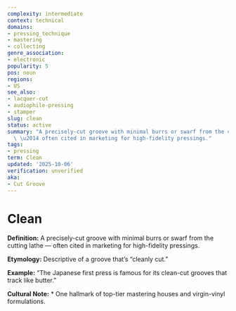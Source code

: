 ```yaml
---
complexity: intermediate
context: technical
domains:
- pressing_technique
- mastering
- collecting
genre_association:
- electronic
popularity: 5
pos: noun
regions:
- US
see_also:
- lacquer-cut
- audiophile-pressing
- stamper
slug: clean
status: active
summary: "A precisely-cut groove with minimal burrs or swarf from the cutting lathe\
  \ \u2014 often cited in marketing for high-fidelity pressings."
tags:
- pressing
term: Clean
updated: '2025-10-06'
verification: unverified
aka:
- Cut Groove
---
```


# Clean

**Definition:** A precisely-cut groove with minimal burrs or swarf from the cutting lathe — often cited in marketing for high-fidelity pressings.

**Etymology:** Descriptive of a groove that’s “cleanly cut.”

**Example:** “The Japanese first press is famous for its clean-cut grooves that track like butter.”

**Cultural Note:** * One hallmark of top-tier mastering houses and virgin-vinyl formulations.

